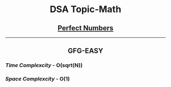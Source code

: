<h1 align="center">DSA Topic-Math</h1>
<h2 align="center"><a href="https://practice.geeksforgeeks.org/problems/perfect-numbers3207/1">Perfect Numbers</a></h2>
<hr>
<h2 align="center">GFG-EASY</h2>
<h3><em>Time Complexcity - </em><strong>O(sqrt(N))</strong></h3>
<h3><em>Space Complexcity - </em><strong>O(1)</strong></h3>
